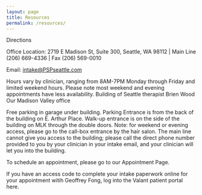 ```yaml
---
layout: page
title: Resources
permalink: /resources/
---
```


Directions
 
Office Location: 2719 E Madison St, Suite 300, Seattle, WA 98112    |   Main Line (206) 669-4336   |  Fax (206) 569-0010    
 
Email: intake@PSPseattle.com
 
Hours vary by clinician, ranging from 8AM-7PM Monday through Friday and limited weekend hours. Please note most weekend and evening appointments have less availability.
Building of Seattle therapist Brien Wood
Our Madison Valley office

Free parking in garage under building. Parking Entrance is from the back of the building on E. Arthur Place. Walk-up entrance is on the side of the building on MLK through the double doors.
Note: for weekend or evening access, please go to the call-box entrance by the hair salon.  The main line cannot give you access to the building; please call the direct phone number provided to you by your clinician in your intake email, and your clinician will let you into the building.
 
To schedule an appointment, please go to our Appointment Page.
 
If you have an access code to complete your intake paperwork online for your appointment witih Geoffrey Fong, log into the Valant patient portal here.